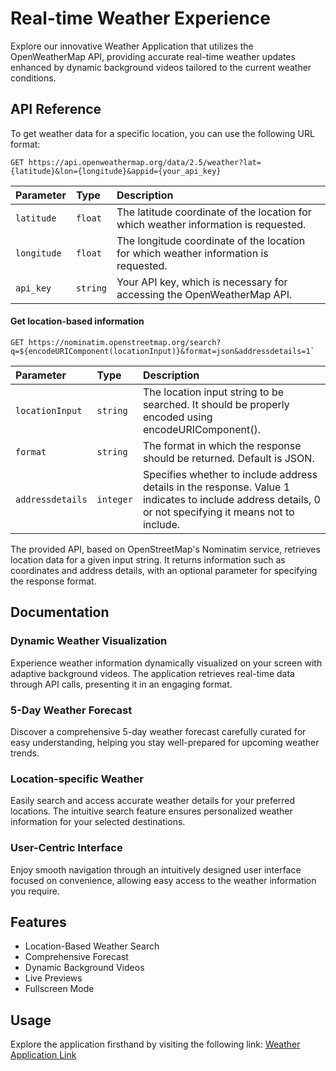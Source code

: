 
# Real-time Weather Experience

Explore our innovative Weather Application that utilizes the OpenWeatherMap API, providing accurate real-time weather updates enhanced by dynamic background videos tailored to the current weather conditions.


## API Reference

To get weather data for a specific location, you can use the following URL format:


```http
GET https://api.openweathermap.org/data/2.5/weather?lat={latitude}&lon={longitude}&appid={your_api_key}

```

| Parameter | Type     | Description                |
| :-------- | :------- | :------------------------- |
| `latitude` | `float` | The latitude coordinate of the location for which weather information is requested. |
| `longitude` | `float`| The longitude coordinate of the location for which weather information is requested. |
| `api_key` | `string` | Your API key, which is necessary for accessing the OpenWeatherMap API.|

#### Get location-based information

```http
GET https://nominatim.openstreetmap.org/search?q=${encodeURIComponent(locationInput)}&format=json&addressdetails=1`
```

| Parameter | Type     | Description                       |
| :-------- | :------- | :-------------------------------- |
| `locationInput`      | `string` | The location input string to be searched. It should be properly encoded using encodeURIComponent(). |
| `format` | `string` |  The format in which the response should be returned. Default is JSON.|
| `addressdetails` | `integer` | Specifies whether to include address details in the response. Value 1 indicates to include address details, 0 or not specifying it means not to include. |

The provided API, based on OpenStreetMap's Nominatim service, retrieves location data for a given input string. It returns information such as coordinates and address details, with an optional parameter for specifying the response format.

## Documentation

### Dynamic Weather Visualization
Experience weather information dynamically visualized on your screen with adaptive background videos. The application retrieves real-time data through API calls, presenting it in an engaging format.

### 5-Day Weather Forecast
Discover a comprehensive 5-day weather forecast carefully curated for easy understanding, helping you stay well-prepared for upcoming weather trends.

### Location-specific Weather
Easily search and access accurate weather details for your preferred locations. The intuitive search feature ensures personalized weather information for your selected destinations.

### User-Centric Interface
Enjoy smooth navigation through an intuitively designed user interface focused on convenience, allowing easy access to the weather information you require.




## Features

- Location-Based Weather Search
- Comprehensive Forecast
- Dynamic Background Videos
- Live Previews
- Fullscreen Mode

## Usage

Explore the application firsthand by visiting the following link: 
[Weather Application Link](https://weather-application-815eb.web.app)

